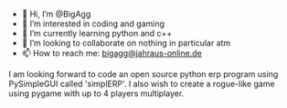 - 👋 Hi, I’m @BigAgg
- 👀 I’m interested in coding and gaming
- 🌱 I’m currently learning python and c++
- 💞️ I’m looking to collaborate on nothing in particular atm
- 📫 How to reach me: bigagg@jahraus-online.de

I am looking forward to code an open source python erp program using PySimpleGUI called 'simplERP'.
I also wish to create a rogue-like game using pygame with up to 4 players multiplayer.

<!---
BigAgg/BigAgg is a ✨ special ✨ repository because its `README.md` (this file) appears on your GitHub profile.
You can click the Preview link to take a look at your changes.
___________________________________________________________________________________________________________________
server:

import socket
import threading
import time

HOST = "10.1.4.86"
PORT = 5050
FORMAT = "utf-8"
MAXPLAYERS = 4


def connection(conn, addr):
    try:
        with conn:
            if len(threading.enumerate()) - 1 > MAXPLAYERS:
                conn.sendall("The Server is full".encode(FORMAT))
                return
            print(f"[NEW CONNECTION] Connected to {addr}")
            conn.sendall("Connected".encode(FORMAT))
            data = None
            while data != "!DISCONNECT":
                data = conn.recv(1024).decode(FORMAT)
                if not data:
                    break
                print(data)
                if data == "!DISCONNECT":
                    break
                conn.sendall(data.encode(FORMAT))
            conn.sendall("Disconnected".encode(FORMAT))
            print(f"Disconnected {addr}")
    except ConnectionResetError:
        print(f"{addr} lost connection")


def main():
    print("[STARTING] Server is starting...")
    while 1:
        with socket.socket(socket.AF_INET, socket.SOCK_STREAM) as s:
            s.bind((HOST, PORT))
            if len(threading.enumerate()) - 1 <= MAXPLAYERS:
                s.listen()
                print("[LISTENING] Server is listening...")
                conn, addr = s.accept()
                client = threading.Thread(target=connection, args=(conn, addr,))
                client.start()
                for thread in threading.enumerate():
                    print(thread.name)
            else:
                print("[SERVER MSG] Server is full")
                while len(threading.enumerate()) - 1 >= MAXPLAYERS:
                    time.sleep(2)


if __name__ == "__main__":
    main()
__________________________________________________________________________________________________________________________

client:

import socket
from time import perf_counter

HOST = "10.1.4.86"
PORT = 5050
FORMAT = "utf-8"

with socket.socket(socket.AF_INET, socket.SOCK_STREAM) as s:
    s.connect((HOST, PORT))
    data = s.recv(1024).decode(FORMAT)
    if data == "Connected" and data != "The Server is full":
        print(data)
        while (inp := input()) != "!DISCONNECT":
            s.sendall(inp.encode(FORMAT))
            start_time = perf_counter()
            data = s.recv(1024).decode(FORMAT)
            print(f"Recieved message in {perf_counter() - start_time}")
            print(data)
        s.sendall(inp.encode(FORMAT))
        data = s.recv(1024).decode(FORMAT)
        print(data)
    else:
        print(data)
    s.close()

--->
